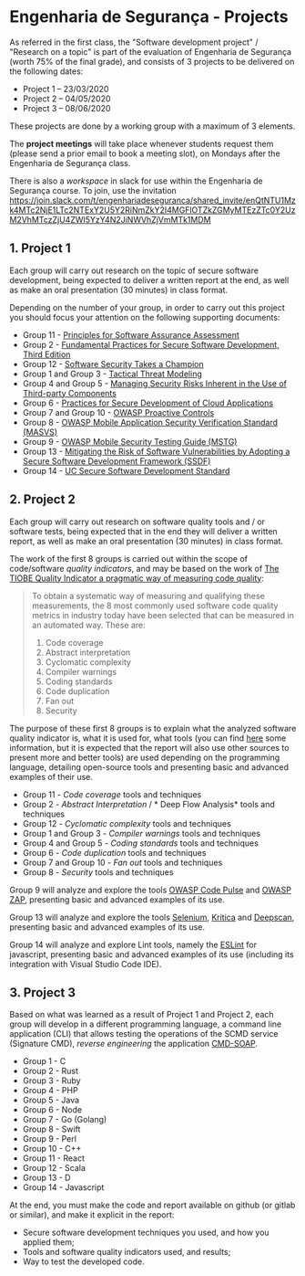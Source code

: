 # Engenharia de Segurança - Projects

As referred in the first class, the "Software development project" / "Research on a topic" is part of the evaluation of Engenharia de Segurança (worth 75% of the final grade), and consists of 3 projects to be delivered on the following dates:

- Project 1 – 23/03/2020
- Project 2 – 04/05/2020
- Project 3 – 08/06/2020

These projects are done by a working group with a maximum of 3 elements.

The **project meetings** will take place whenever students request them (please send a prior email to book a meeting slot), on Mondays after the Engenharia de Segurança class.

There is also a *workspace* in  slack for use within the Engenharia de Segurança course.
To join, use the invitation 
https://join.slack.com/t/engenhariadeseguranca/shared_invite/enQtNTU1Mzk4MTc2NjE1LTc2NTExY2U5Y2RiNmZkY2I4MGFlOTZkZGMyMTEzZTc0Y2UzM2VhMTczZjU4ZWI5YzY4N2JiNWVhZjVmMTk1MDM



## 1. Project 1


Each group will carry out research on the topic of secure software development, being expected to deliver a written report at the end, as well as make an oral presentation (30 minutes) in class format. 

Depending on the number of your group, in order to carry out this project you should focus your attention on the following supporting documents:

+ Group 11 - [Principles for Software Assurance Assessment](https://safecode.org/wp-content/uploads/2015/11/SAFECode_Principles_for_Software_Assurance_Assessment.pdf)
+ Group 2 - [Fundamental Practices for Secure Software Development, Third Edition](https://safecode.org/wp-content/uploads/2018/03/SAFECode_Fundamental_Practices_for_Secure_Software_Development_March_2018.pdf)
+ Group 12 - [Software Security Takes a Champion](https://safecode.org/wp-content/uploads/2019/02/Security-Champions-2019-.pdf)
+ Group 1 and Group 3 - [Tactical Threat Modeling](https://safecode.org/wp-content/uploads/2017/05/SAFECode_TM_Whitepaper.pdf)
+ Group 4 and Group 5 - [Managing Security Risks Inherent in the Use of Third-party Components](https://safecode.org/wp-content/uploads/2017/05/SAFECode_TPC_Whitepaper.pdf)
+ Group 6 - [Practices for Secure Development of Cloud Applications](https://safecode.org/wp-content/uploads/2018/01/SAFECode_CSA_Cloud_Final1213.pdf)
+ Group 7 and Group 10 - [OWASP Proactive Controls](https://github.com/OWASP/CheatSheetSeries/blob/master/IndexProactiveControls.md)
+ Group 8 - [OWASP Mobile Application Security Verification Standard (MASVS)](https://mobile-security.gitbook.io/masvs/)
+ Group 9 - [OWASP Mobile Security Testing Guide (MSTG)](https://owasp.org/www-project-mobile-security-testing-guide/)
+ Group 13 - [Mitigating the Risk of Software Vulnerabilities by Adopting a Secure Software Development Framework (SSDF)](https://csrc.nist.gov/CSRC/media/Publications/white-paper/2019/06/07/mitigating-risk-of-software-vulnerabilities-with-ssdf/draft/documents/ssdf-for-mitigating-risk-of-software-vulns-draft.pdf)
+ Group 14 - [UC Secure Software Development Standard](https://security.ucop.edu/files/documents/policies/secure-software-development-standard.pdf)

## 2. Project 2

Each group will carry out research on software quality tools and / or software tests, being expected that in the end they will deliver a written report, as well as make an oral presentation (30 minutes) in class format. 

The work of the first 8 groups is carried out within the scope of code/software _quality indicators_, and may be based on the work of [The TIOBE Quality Indicator a pragmatic way of measuring code quality](https://www.tiobe.com/files/TIOBEQualityIndicator_v4_3.pdf):


> To obtain a systematic way of measuring and qualifying these measurements, the 8 most commonly used
> software code quality metrics in industry today have been selected that can be measured in an automated
> way. These are:
> 1. Code coverage
> 2. Abstract interpretation
> 3. Cyclomatic complexity
> 4. Compiler warnings
> 5. Coding standards
> 6. Code duplication
> 7. Fan out
> 8. Security 

The purpose of these first 8 groups is to explain what the analyzed software quality indicator is, what it is used for, what tools (you can find [here](https://www.tiobe.com/tics/fact-sheet/) some information, but it is expected that the report will also use other sources to present more and better tools) are used depending on the programming language, detailing open-source tools and presenting basic and advanced examples of their use.


+ Group 11 - *Code coverage* tools and techniques
+ Group 2 - *Abstract Interpretation* / * Deep Flow Analysis* tools and techniques
+ Group 12 - *Cyclomatic complexity* tools and techniques
+ Group 1 and Group 3 - *Compiler warnings* tools and techniques
+ Group 4 and Group 5 - *Coding standards* tools and techniques
+ Group 6 - *Code duplication* tools and techniques
+ Group 7 and Group 10 - *Fan out* tools and techniques
+ Group 8 - *Security* tools and techniques


Group 9 will analyze and explore the tools [OWASP Code Pulse](https://owasp.org/www-project-code-pulse/) and [OWASP ZAP](https://www.zaproxy.org/), presenting basic and advanced examples of its use.

Group 13  will analyze and explore the tools [Selenium](https://selenium.dev/), [Kritica](https://kritika.io/) and [Deepscan](https://deepscan.io/), presenting basic and advanced examples of its use.

Group 14  will analyze and explore Lint tools, namely the [ESLint](https://eslint.org/) for javascript, presenting basic and advanced examples of its use (including its integration with Visual Studio Code IDE).


## 3. Project 3

Based on what was learned as a result of Project 1 and Project 2, each group will develop in a different programming language, a command line application (CLI) that allows testing the operations of the SCMD service (Signature CMD), *reverse engineering* the application [CMD-SOAP](https://github.com/devisefutures/CMD-SOAP).


+ Group 1 - C
+ Group 2 - Rust
+ Group 3 - Ruby
+ Group 4 - PHP
+ Group 5 - Java
+ Group 6 - Node
+ Group 7 - Go (Golang)
+ Group 8 - Swift
+ Group 9 - Perl
+ Group 10 - C++
+ Group 11 - React
+ Group 12 - Scala
+ Group 13 - D
+ Group 14 - Javascript

At the end, you must make the code and report available on github (or gitlab or similar), and make it explicit in the report:

+ Secure software development techniques you used, and how you applied them;
+ Tools and software quality indicators used, and results;
+ Way to test the developed code.
